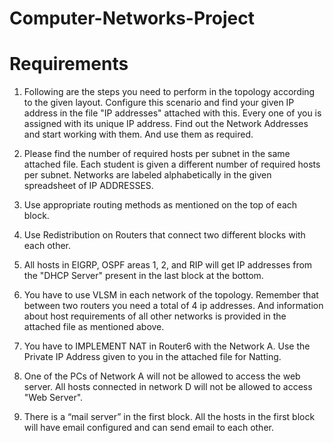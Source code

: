 # Computer-Networks-Project
# Requirements
1. Following are the steps you need to perform in the topology according to the given layout. Configure
this scenario and find your given IP address in the file "IP addresses" attached with this. Every one of you is
assigned with its unique IP address. Find out the Network Addresses and start working with them. And use
them as required.

2. Please find the number of required hosts per subnet in the same attached file. Each student is given a
different number of required hosts per subnet. Networks are labeled alphabetically in the given spreadsheet of IP
ADDRESSES.

3. Use appropriate routing methods as mentioned on the top of each block.

4. Use Redistribution on Routers that connect two different blocks with each other.

5. All hosts in EIGRP, OSPF areas 1, 2, and RIP will get IP addresses from the "DHCP Server" present in
the last block at the bottom.

6. You have to use VLSM in each network of the topology. Remember that between two routers you need a
total of 4 ip addresses. And information about host requirements of all other networks is provided in the
attached file as mentioned above.

7. You have to IMPLEMENT NAT in Router6 with the Network A. Use the Private IP Address given to
you in the attached file for Natting.

8. One of the PCs of Network A will not be allowed to access the web server. All hosts connected in
network D will not be allowed to access "Web Server".

9. There is a “mail server” in the first block. All the hosts in the first block will have email configured and
can send email to each other.
